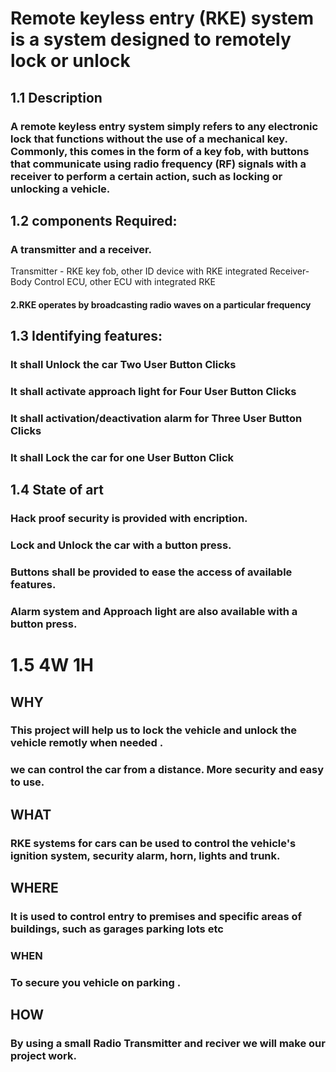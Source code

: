 # Remote keyless entry (RKE) system is a system designed to remotely lock or unlock
## 1.1 Description
### A remote keyless entry system simply refers to any electronic lock that functions without the use of a mechanical key. Commonly, this comes in the form of a key fob, with buttons that communicate using radio frequency (RF) signals with a receiver to perform a certain action, such as locking or unlocking a vehicle.
## 1.2 components Required:
### A transmitter and a receiver.
Transmitter - RKE key fob, other ID device with RKE integrated Receiver-Body Control ECU, other ECU with integrated RKE
#### 2.RKE operates by broadcasting radio waves on a particular frequency

## 1.3 Identifying features:
### It shall Unlock the car Two User Button Clicks
### It shall activate approach light for Four User Button Clicks
### It shall activation/deactivation alarm for Three User Button Clicks
### It shall Lock the car for one User Button Click

 ## 1.4 State of art
### Hack proof security is provided with encription.
### Lock and Unlock the car with a button press.
### Buttons shall be provided to ease the access of available features.
### Alarm system and Approach light are also available with a button press.



# 1.5 4W 1H

## WHY
### This project will help us to lock the vehicle and unlock the vehicle remotly when needed .
### we can control the car from a distance. More security and easy to use. 


## WHAT
### RKE systems for cars can be used to control the vehicle's ignition system, security alarm, horn, lights and trunk.


## WHERE
### It is used to control entry to premises and specific areas of buildings, such as garages parking lots etc
 
### WHEN
### To secure you vehicle on parking .    

## HOW
### By using a small Radio Transmitter and reciver we will make our project work.






